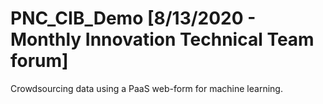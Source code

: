 # PNC_CIB_Demo [8/13/2020 - Monthly Innovation Technical Team forum]
Crowdsourcing data using a PaaS web-form for machine learning.
